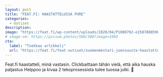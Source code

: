```yaml
---
layout: post
title: "FEAT.FI: HAASTATTELUSSA PURE"
categories:
  - Uutiset
description:
image: "https://feat.fi/wp-content/uploads/2020/04/P1000792-e1587888596669-759x500.jpg"
# image-sm: https://picsum.photos/500/300?image=1003
cta:
  label: "Tsekkaa artikkeli"
  url: "https://feat.fi/feat-uutiset/suomenmestari-joensuusta-haastattelussa-pure/"
---
```


Feat.fi haastatteli, minä vastasin. Clickbaittaan tähän vielä, että aika hauska paljastus Helppoo ja kivaa 2 tekoprosessista tulee tuossa julki. 🙊
